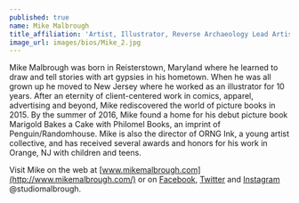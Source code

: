 ```yaml
---
published: true
name: Mike Malbrough
title_affiliation: 'Artist, Illustrator, Reverse Archaeology Lead Artist & ORNG Ink Director'
image_url: images/bios/Mike_2.jpg
---
```

Mike Malbrough was born in Reisterstown, Maryland where he learned to draw and tell stories with art gypsies in his hometown. When he was all grown up he moved to New Jersey where he worked as an illustrator for 10 years. After an eternity of client-centered work in comics, apparel, advertising and beyond, Mike rediscovered the world of picture books in 2015. By the summer of 2016, Mike found a home for his debut picture book Marigold Bakes a Cake with Philomel Books, an imprint of Penguin/Randomhouse. Mike is also the director of ORNG Ink, a young artist collective, and has received several awards and honors for his work in Orange, NJ with children and teens.

Visit Mike on the web at [www.mikemalbrough.com](http://www.mikemalbrough.com/) or on [Facebook](https://www.facebook.com/mike.malbrough?fref=ts), [Twitter](https://twitter.com/studiomalbrough) and [Instagram](https://www.instagram.com/studiomalbrough/) @studiomalbrough.
